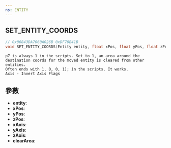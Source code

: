 ```yaml
---
ns: ENTITY
---
```

## SET_ENTITY_COORDS

```c
// 0x06843DA7060A026B 0xDF70B41B
void SET_ENTITY_COORDS(Entity entity, float xPos, float yPos, float zPos, BOOL xAxis, BOOL yAxis, BOOL zAxis, BOOL clearArea);
```

```
p7 is always 1 in the scripts. Set to 1, an area around the destination coords for the moved entity is cleared from other entities.   
Often ends with 1, 0, 0, 1); in the scripts. It works.   
Axis - Invert Axis Flags  
```

## 參數
* **entity**: 
* **xPos**: 
* **yPos**: 
* **zPos**: 
* **xAxis**: 
* **yAxis**: 
* **zAxis**: 
* **clearArea**: 

